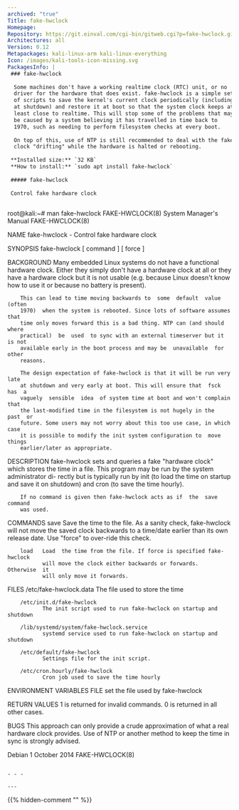 ```yaml
---
archived: "true"
Title: fake-hwclock
Homepage: 
Repository: https://git.einval.com/cgi-bin/gitweb.cgi?p=fake-hwclock.git
Architectures: all
Version: 0.12
Metapackages: kali-linux-arm kali-linux-everything 
Icon: /images/kali-tools-icon-missing.svg
PackagesInfo: |
 ### fake-hwclock
 
  Some machines don't have a working realtime clock (RTC) unit, or no
  driver for the hardware that does exist. fake-hwclock is a simple set
  of scripts to save the kernel's current clock periodically (including
  at shutdown) and restore it at boot so that the system clock keeps at
  least close to realtime. This will stop some of the problems that may
  be caused by a system believing it has travelled in time back to
  1970, such as needing to perform filesystem checks at every boot.
   
  On top of this, use of NTP is still recommended to deal with the fake
  clock "drifting" while the hardware is halted or rebooting.
 
 **Installed size:** `32 KB`  
 **How to install:** `sudo apt install fake-hwclock`  
 
 ##### fake-hwclock
 
 Control fake hardware clock
 
 ```
 root@kali:~# man fake-hwclock
 FAKE-HWCLOCK(8)             System Manager's Manual            FAKE-HWCLOCK(8)
 
 NAME
        fake-hwclock - Control fake hardware clock
 
 SYNOPSIS
        fake-hwclock [ command ] [ force ]
 
 BACKGROUND
        Many  embedded  Linux  systems do not have a functional hardware clock.
        Either they simply don't have a hardware clock at all or  they  have  a
        hardware  clock  but  it is not usable (e.g. because Linux doesn't know
        how to use it or because no battery is present).
 
        This can lead to time moving backwards to  some  default  value  (often
        1970)  when the system is rebooted. Since lots of software assumes that
        time only moves forward this is a bad thing. NTP can (and should  where
        practical)  be  used  to sync with an external timeserver but it is not
        available early in the boot process and may be  unavailable  for  other
        reasons.
 
        The design expectation of fake-hwclock is that it will be run very late
        at shutdown and very early at boot. This will ensure that  fsck  has  a
        vaguely  sensible  idea  of system time at boot and won't complain that
        the last-modified time in the filesystem is not hugely in the  past  or
        future. Some users may not worry about this too use case, in which case
        it is possible to modify the init system configuration to  move  things
        earlier/later as appropriate.
 
 DESCRIPTION
        fake-hwclock  sets and queries a fake "hardware clock" which stores the
        time in a file. This program may be run by the system administrator di-
        rectly  but  is  typically run by init (to load the time on startup and
        save it on shutdown) and cron (to save the time hourly).
 
        If no command is given then fake-hwclock acts as if  the  save  command
        was used.
 
 COMMANDS
        save   Save  the time to the file. As a sanity check, fake-hwclock will
               not move the saved clock backwards to a time/date  earlier  than
               its own release date. Use "force" to over-ride this check.
 
        load   Load  the time from the file. If force is specified fake-hwclock
               will move the clock either backwards or forwards.  Otherwise  it
               will only move it forwards.
 
 FILES
        /etc/fake-hwclock.data
               The file used to store the time
 
        /etc/init.d/fake-hwclock
               The init script used to run fake-hwclock on startup and shutdown
 
        /lib/systemd/system/fake-hwclock.service
               systemd service used to run fake-hwclock on startup and shutdown
 
        /etc/default/fake-hwclock
               Settings file for the init script.
 
        /etc/cron.hourly/fake-hwclock
               Cron job used to save the time hourly
 
 ENVIRONMENT VARIABLES
        FILE   set the file used by fake-hwclock
 
 RETURN VALUES
        1 is returned for invalid commands. 0 is returned in all other cases.
 
 BUGS
        This  approach  can  only  provide a crude approximation of what a real
        hardware clock provides. Use of NTP or another method to keep the  time
        in sync is strongly advised.
 
 Debian                          1 October 2014                 FAKE-HWCLOCK(8)
 ```
 
 - - -
 
---
```

{{% hidden-comment "<!--Do not edit anything above this line-->" %}}
